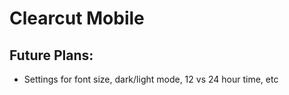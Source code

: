# Clearcut Mobile

## Future Plans:
* Settings for font size, dark/light mode, 12 vs 24 hour time, etc